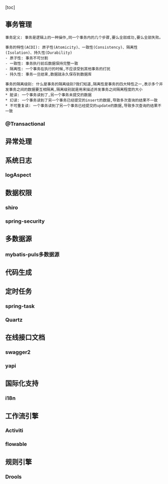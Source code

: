 [toc]

## 事务管理

```
事务定义: 事务是逻辑上的一种操作,同一个事务内的几个步骤,要么全部成功,要么全部失败。

事务的特性(ACDI): 原子性(Atomicity)、一致性(Consistency)、隔离性(Isolation)、持久性(Durability)
- 原子性: 事务不可分割
- 一致性: 事务执行前后数据保持完整一致
- 隔离性: 一个事务在执行的时候,不应该受到其他事务的打扰
- 持久性: 事务一旦结束,数据就永久保存到数据库

事务的隔离级别: 什么是事务的隔离级别?我们知道,隔离性是事务的四大特性之一,表示多个并发事务之间的数据要互相隔离,隔离级别就是用来描述并发事务之间隔离程度的大小
* 脏读: 一个事务读到了,另一个事务未提交的数据
* 幻读: 一个事务读到了另一个事务已经提交的insert的数据,导致多次查询的结果不一致
* 不可重复读: 一个事务读到了另一个事务已经提交的update的数据,导致多次查询的结果不一致

```

### @Transactional

## 异常处理

## 系统日志

### logAspect

## 数据权限

### shiro

### spring-security

## 多数据源

### mybatis-puls多数据源

## 代码生成

## 定时任务

### spring-task

### Quartz

## 在线接口文档

### swagger2

### yapi

## 国际化支持

### i18n

## 工作流引擎

### Activiti

### flowable

## 规则引擎

### Drools